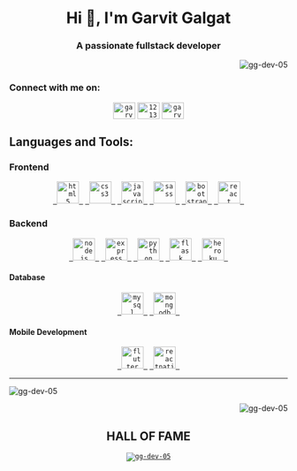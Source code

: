 <h1 align="center">Hi 👋, I'm Garvit Galgat</h1>
<h3 align="center">A passionate fullstack developer</h3>

<p align="right"> <img src="https://komarev.com/ghpvc/?username=gg-dev-05&label=Profile%20views&color=0e75b6&style=flat" alt="gg-dev-05" /> </p>


<h3 align="left">Connect with me on:</h3>
<p align="center">
<code><a href="https://linkedin.com/in/garvit-galgat-17122a191" target="blank"><img align="center" src="https://cdn.jsdelivr.net/npm/simple-icons@3.0.1/icons/linkedin.svg" alt="garvit-galgat-17122a191" height="30" width="40" /></a></code>
<code><a href="https://stackoverflow.com/users/12136201" target="blank"><img align="center" src="https://cdn.jsdelivr.net/npm/simple-icons@3.0.1/icons/stackoverflow.svg" alt="12136201" height="30" width="40" /></a></code>
<code><a href="https://instagram.com/garvit.05" target="blank"><img align="center" src="https://cdn.jsdelivr.net/npm/simple-icons@3.0.1/icons/instagram.svg" alt="garvit.05" height="30" width="40" /></a></code>
</p>


<h2 align="left">Languages and Tools:</h2>

<h3>Frontend</h3>
<p align="center">
<code><a href="https://www.w3.org/html/" target="_blank"> <img src="https://devicons.github.io/devicon/devicon.git/icons/html5/html5-original-wordmark.svg" alt="html5" width="40" height="40" /> </a></code>
<code><a href="https://www.w3schools.com/css/" target="_blank"> <img src="https://devicons.github.io/devicon/devicon.git/icons/css3/css3-original-wordmark.svg" alt="css3" width="40" height="40"/> </a></code> 
<code><a href="https://developer.mozilla.org/en-US/docs/Web/JavaScript" target="_blank"> <img src="https://devicons.github.io/devicon/devicon.git/icons/javascript/javascript-original.svg" alt="javascript" width="40" height="40" /> </a></code>
<code><a href="https://sass-lang.com" target="_blank"> <img src="https://devicons.github.io/devicon/devicon.git/icons/sass/sass-original.svg" alt="sass" width="40" height="40" /> </a></code>
<code><a href="https://getbootstrap.com" target="_blank"> <img src="https://devicons.github.io/devicon/devicon.git/icons/bootstrap/bootstrap-plain.svg" alt="bootstrap" width="40" height="40"/> </a></code> 
<code><a href="https://reactjs.org/" target="_blank"> <img src="https://devicons.github.io/devicon/devicon.git/icons/react/react-original-wordmark.svg" alt="react" width="40" height="40" /> </a></code>
</p>

<h3>Backend</h3>
<p align="center">
<code><a href="https://nodejs.org" target="_blank"> <img src="https://devicons.github.io/devicon/devicon.git/icons/nodejs/nodejs-original-wordmark.svg" alt="nodejs" width="40" height="40" /> </a></code>
<code><a href="https://expressjs.com" target="_blank"> <img src="https://devicons.github.io/devicon/devicon.git/icons/express/express-original-wordmark.svg" alt="express" width="40" height="40" /> </a></code>
<code><a href="https://www.python.org" target="_blank"> <img src="https://devicons.github.io/devicon/devicon.git/icons/python/python-original.svg" alt="python" width="40" height="40" /> </a></code>
<code><a href="https://flask.palletsprojects.com/" target="_blank"> <img src="https://www.vectorlogo.zone/logos/pocoo_flask/pocoo_flask-icon.svg" alt="flask" width="40" height="40" /> </a></code>
<code><a href="https://heroku.com" target="_blank"> <img src="https://www.vectorlogo.zone/logos/heroku/heroku-icon.svg" alt="heroku" width="40" height="40" /> </a></code>
</p>

<h4>Database</h4>
<p align="center">
<code><a href="https://www.mysql.com/" target="_blank"> <img src="https://devicons.github.io/devicon/devicon.git/icons/mysql/mysql-original-wordmark.svg" alt="mysql" width="40" height="40" /> </a></code>
<code><a href="https://www.mongodb.com/" target="_blank"> <img src="https://devicons.github.io/devicon/devicon.git/icons/mongodb/mongodb-original-wordmark.svg" alt="mongodb" width="40" height="40" /> </a></code>
</p>


<h4>Mobile Development</h4>
<p align="center">
<code><a href="https://flutter.dev" target="_blank"> <img src="https://www.vectorlogo.zone/logos/flutterio/flutterio-icon.svg" alt="flutter" width="40" height="40" /> </a></code>
<code><a href="https://reactnative.dev/" target="_blank"> <img src="https://reactnative.dev/img/header_logo.svg" alt="reactnative" width="40" height="40" /> </a></code>
</p>

<hr>

<p align="left"><img align="center" src="https://github-readme-stats.vercel.app/api?username=gg-dev-05&show_icons=true&locale=en&theme=dracula" alt="gg-dev-05" /></p>
<p align="right"><img src="https://github-readme-streak-stats.herokuapp.com/?user=gg-dev-05&theme=tokyonight" alt="gg-dev-05" /></p>


<p>
<h2 align="center">HALL OF FAME </h2>
<p align="center"> <code><a href="https://github.com/ryo-ma/github-profile-trophy"><img src="https://github-profile-trophy.vercel.app/?username=gg-dev-05" alt="gg-dev-05" /></a></code> </p>
</p>
